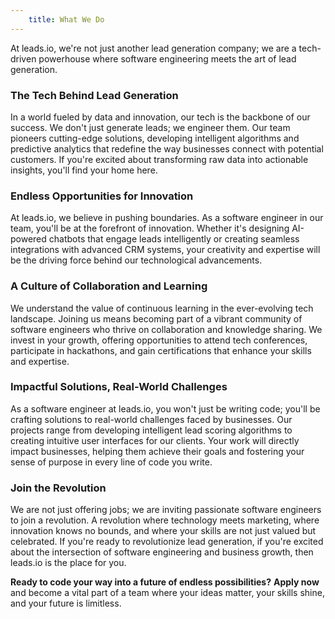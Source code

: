 ```yaml
---
    title: What We Do
---
```


At leads.io, we're not just another lead generation company; we are a tech-driven powerhouse where software engineering meets the art of lead generation.

### **The Tech Behind Lead Generation**

In a world fueled by data and innovation, our tech is the backbone of our success. We don't just generate leads; we engineer them. Our team pioneers cutting-edge solutions, developing intelligent algorithms and predictive analytics that redefine the way businesses connect with potential customers. If you're excited about transforming raw data into actionable insights, you'll find your home here.

### **Endless Opportunities for Innovation**

At leads.io, we believe in pushing boundaries. As a software engineer in our team, you'll be at the forefront of innovation. Whether it's designing AI-powered chatbots that engage leads intelligently or creating seamless integrations with advanced CRM systems, your creativity and expertise will be the driving force behind our technological advancements.

### **A Culture of Collaboration and Learning**

We understand the value of continuous learning in the ever-evolving tech landscape. Joining us means becoming part of a vibrant community of software engineers who thrive on collaboration and knowledge sharing. We invest in your growth, offering opportunities to attend tech conferences, participate in hackathons, and gain certifications that enhance your skills and expertise.

### **Impactful Solutions, Real-World Challenges**

As a software engineer at leads.io, you won't just be writing code; you'll be crafting solutions to real-world challenges faced by businesses. Our projects range from developing intelligent lead scoring algorithms to creating intuitive user interfaces for our clients. Your work will directly impact businesses, helping them achieve their goals and fostering your sense of purpose in every line of code you write.

### **Join the Revolution**

We are not just offering jobs; we are inviting passionate software engineers to join a revolution. A revolution where technology meets marketing, where innovation knows no bounds, and where your skills are not just valued but celebrated. If you're ready to revolutionize lead generation, if you're excited about the intersection of software engineering and business growth, then leads.io is the place for you.

**Ready to code your way into a future of endless possibilities?** **Apply now** and become a vital part of a team where your ideas matter, your skills shine, and your future is limitless.
